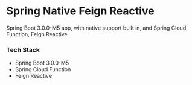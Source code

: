 # Spring Native Feign Reactive

Spring Boot 3.0.0-M5 app, with native support built in, and Spring Cloud Function, Feign Reactive.


### Tech Stack

* Spring Boot 3.0.0-M5
* Spring Cloud Function
* Feign Reactive
